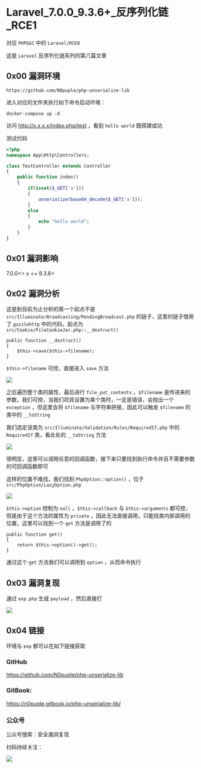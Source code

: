 # Laravel_7.0.0_9.3.6+\_反序列化链_RCE1

对应 `PHPGGC` 中的 `Laravel/RCE8`

这是 `Laravel` 反序列化链系列的第八篇文章

## 0x00 漏洞环境

```
https://github.com/N0puple/php-unserialize-lib
```

进入对应的文件夹执行如下命令启动环境：

```
docker-compose up -d
```

访问 http://x.x.x.x/index.php/test ，看到 `hello world` 既搭建成功

测试代码

```php
<?php
namespace App\Http\Controllers;

class TestController extends Controller
{
	public function index()
	{
		if(isset($_GET['a']))
		{
			unserialize(base64_decode($_GET['a']));
		}
		else
		{
			echo "hello world";
		}
	}
}
```

## 0x01 漏洞影响

7.0.0<= x <= 9.3.6+

## 0x02 漏洞分析

这是到目前为止分析的第一个起点不是 `src/Illuminate/Broadcasting/PendingBroadcast.php` 的链子，这里的链子借用了 `guzzlehttp` 中的代码，起点为 `src/Cookie/FileCookieJar.php::__destruct()` 

```
public function __destruct()
{
    $this->save($this->filename);
}
```

 `$this->filename` 可控，直接进入 `save` 方法

![](https://gitee.com/N0puple/picgo/raw/master/img/20220919202039.png)

之后遍历整个类的属性，最后进行 `file_put_contents` ，`$filename` 是传进来的参数，我们可控，当我们将其设置为某个类时，一定是错误，会抛出一个 `exception` ，但这里会将 `$filename` 与字符串拼接，因此可以触发 `$filename` 的类中的 `__toString`

我们选定该类为 `src/Illuminate/Validation/Rules/RequiredIf.php` 中的 `RequiredIf` 类，看此处的 `__toString` 方法

![](https://gitee.com/N0puple/picgo/raw/master/img/20220919202945.png)

很明显，这里可以调用任意的回调函数，接下来只要找到执行命令并且不需要参数的可回调函数即可

这样的位置不难找，我们找到 `PhpOption::option()` ，位于 `src/PhpOption/LazyOption.php`

![](https://gitee.com/N0puple/picgo/raw/master/img/20220919203308.png)

`$this->option` 控制为 `null` ，`$this->callback` 与 `$this->arguments` 都可控，但是由于这个方法的属性为 `private` ，因此无法直接调用，只能找类内部调用的位置，这里可以找到一个 `get` 方法是调用了的

```
public function get()
{
    return $this->option()->get();
}
```

通过这个 `get` 方法我们可以调用到 `option` ，从而命令执行

## 0x03 漏洞复现

通过 `exp.php` 生成 `payload` ，然后直接打

![](https://gitee.com/N0puple/picgo/raw/master/img/20220919200532.png)



## 0x04 链接

环境与 `exp` 都可以在如下链接获取

### GitHub

https://github.com/N0puple/php-unserialize-lib

### GitBook:

https://n0puple.gitbook.io/php-unserialize-lib/

### 公众号

公众号搜索：安全漏洞复现

扫码持续关注：

![](https://gitee.com/N0puple/picgo/raw/master/img/qrcode_for_gh_a41358b842dd_430.jpg)





